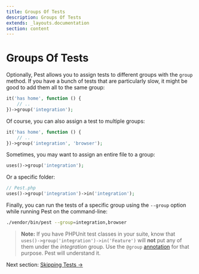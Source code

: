 ```yaml
---
title: Groups Of Tests
description: Groups Of Tests
extends: _layouts.documentation
section: content
---
```


# Groups Of Tests

Optionally, Pest allows you to assign tests to different groups with the `group` method. If you have a bunch of
tests that are particularly slow, it might be good to add them all to the same group:

```php
it('has home', function () {
    // ..
})->group('integration');
```

Of course, you can also assign a test to multiple groups:

```php
it('has home', function () {
    // ..
})->group('integration', 'browser');
```

Sometimes, you may want to assign an entire file to a group:

```php
uses()->group('integration');
```

Or a specific folder:

```php
// Pest.php
uses()->group('integration')->in('integration');
```

Finally, you can run the tests of a specific group using the `--group` option while
running Pest on the command-line:

```bash
./vendor/bin/pest --group=integration,browser
```

> **Note:** If you have PHPUnit test classes in your suite, know that `uses()->group('integration')->in('Feature')` will **not** put any of them under the *integration* group. Use the `@group` [annotation](https://phpunit.readthedocs.io/en/latest/annotations.html) for that purpose. Pest will understand it.


Next section: [Skipping Tests →](/docs/skipping-tests)

